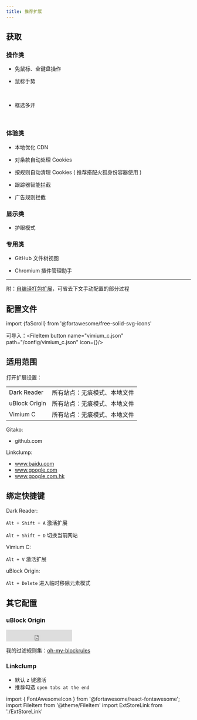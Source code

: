 ```yaml
---
title: 推荐扩展
---
```


## 获取

### 操作类

- 免鼠标、全键盘操作

  <ExtStoreLink name='Vimium C'
  chrome='https://chrome.google.com/webstore/detail/vimium-c-all-by-keyboard/hfjbmagddngcpeloejdejnfgbamkjaeg'
  edge='https://microsoftedge.microsoft.com/addons/detail/vimium-c-all-by-keyboar/aibcglbfblnogfjhbcmmpobjhnomhcdo'
  firefox='https://addons.mozilla.org/zh-CN/firefox/addon/vimium-c/'
  />

- 鼠标手势

  <ExtStoreLink name='Gesturefy'
  firefox='https://addons.mozilla.org/zh-CN/firefox/addon/gesturefy/' />
  &nbsp;
  <ExtStoreLink name='smartUp'
  chrome='https://chrome.google.com/webstore/detail/smartup-gestures/bgjfekefhjemchdeigphccilhncnjldn?hl=zh'
  edge='https://microsoftedge.microsoft.com/addons/detail/smartup%E6%89%8B%E5%8A%BF/elponhbfjjjihgeijofonnflefhcbckp'
  />

- 框选多开

  <ExtStoreLink name='Snap Links Plus'
  firefox='https://addons.mozilla.org/zh-CN/firefox/addon/snaplinksplus/' />
  &nbsp;
  <ExtStoreLink name='Linkclump'
  chrome='https://chrome.google.com/webstore/detail/linkclump/lfpjkncokllnfokkgpkobnkbkmelfefj' />

### 体验类

- 本地优化 CDN

  <ExtStoreLink name='Decentraleyes'
  firefox='https://addons.mozilla.org/zh-CN/firefox/addon/decentraleyes/'
  chrome='https://chrome.google.com/webstore/detail/decentraleyes/ldpochfccmkkmhdbclfhpagapcfdljkj'
  edge='https://microsoftedge.microsoft.com/addons/detail/lmijmgnfconjockjeepmlmkkibfgjmla'
  />

- 对条款自动处理 Cookies

  <ExtStoreLink name="I don't care about cookies"
  firefox='https://addons.mozilla.org/addon/i-dont-care-about-cookies/'
  chrome='https://chrome.google.com/webstore/detail/i-dont-care-about-cookies/fihnjjcciajhdojfnbdddfaoknhalnja'
  edge='https://microsoftedge.microsoft.com/addons/detail/oholpbloipjbbhlhohaebmieiiieioal'
  />

- 按规则自动清理 Cookies ( 推荐搭配火狐身份容器使用 )

  <ExtStoreLink name="Cookie AutoDelete"
  firefox='https://addons.mozilla.org/en-US/firefox/addon/cookie-autodelete/'
  chrome='https://chrome.google.com/webstore/detail/cookie-autodelete/fhcgjolkccmbidfldomjliifgaodjagh'
  edge='https://microsoftedge.microsoft.com/addons/detail/djkjpnciiommncecmdefpdllknjdmmmo'
  />

- 跟踪器智能拦截

  <ExtStoreLink name='Privacy Badger'
  firefox='https://addons.mozilla.org/firefox/downloads/latest/privacy-badger17/'
  chrome='https://chrome.google.com/webstore/detail/privacy-badger/pkehgijcmpdhfbdbbnkijodmdjhbjlgp'
  edge='https://microsoftedge.microsoft.com/addons/detail/mkejgcgkdlddbggjhhflekkondicpnop'
  />

- 广告规则拦截

  <ExtStoreLink name='uBlock Origin'
  firefox='https://addons.mozilla.org/zh-CN/firefox/addon/ublock-origin/'
  chrome='https://chrome.google.com/webstore/detail/ublock-origin/cjpalhdlnbpafiamejdnhcphjbkeiagm'
  edge='https://microsoftedge.microsoft.com/addons/detail/ublock-origin/odfafepnkmbhccpbejgmiehpchacaeak'
  />

### 显示类

- 护眼模式

  <ExtStoreLink name='Dark Reader'
  chrome='https://chrome.google.com/webstore/detail/dark-reader/eimadpbcbfnmbkopoojfekhnkhdbieeh'
  edge='https://microsoftedge.microsoft.com/addons/detail/dark-reader/ifoakfbpdcdoeenechcleahebpibofpc'
  firefox='https://addons.mozilla.org/zh-CN/firefox/addon/darkreader/'
  />

### 专用类

- GitHub 文件树视图

  <ExtStoreLink name='Gitako'
  chrome='https://chrome.google.com/webstore/detail/gitako-github-file-tree/giljefjcheohhamkjphiebfjnlphnokk'
  edge='https://microsoftedge.microsoft.com/addons/detail/gitako-github-file-tree/alpoloddcggjhakjemghahlkofjekbca'
  firefox='https://addons.mozilla.org/zh-CN/firefox/addon/gitako-github-file-tree/'
  />

- Chromium 插件管理助手

  <ExtStoreLink name='Extension Manager'
  chrome='https://chrome.google.com/webstore/detail/extension-manager/gjldcdngmdknpinoemndlidpcabkggco'
  edge='https://microsoftedge.microsoft.com/addons/detail/bhahgfgngfghgjhnpplmemebhenieijb'
  />

---

附：[自编译打包扩展](https://gitee.com/littleboyharry-crx/ohmycrx/blob/master/README.md)，可省去下文手动配置的部分过程

## 配置文件

import {faScroll} from '@fortawesome/free-solid-svg-icons'

可导入：<FileItem button name="vimium_c.json" path="/config/vimium_c.json" icon={<FontAwesomeIcon icon={faScroll} />}/>

## 适用范围

打开扩展设置：

<div className="no-table-header no-table-border">

|               |                              |
| ------------- | ---------------------------- |
| Dark Reader   | 所有站点：无痕模式、本地文件 |
| uBlock Origin | 所有站点：无痕模式、本地文件 |
| Vimium C      | 所有站点：无痕模式、本地文件 |

</div>

<div className="autoselect-item-of-list">

Gitako:

- github.com

Linkclump:

- www.baidu.com
- www.google.com
- www.google.com.hk

</div>

## 绑定快捷键

 <div className="left-float-scope">
<div>

Dark Reader:

`Alt + Shift + A` 激活扩展

`Alt + Shift + D` 切换当前网站

</div>

<div>
Vimium C:

`Alt + V` 激活扩展

uBlock Origin:

`Alt + Delete` 进入临时移除元素模式

</div>
</div>

## 其它配置

### uBlock Origin

<iframe src="https://ghbtns.com/github-btn.html?user=littleboyharry&repo=oh-my-blockrules&type=star&count=true&size=large" frameborder="0" scrolling="0" width="180" height="32" title="GitHub" style={{float:'right'}}></iframe>

我的过滤规则集：[oh-my-blockrules](https://github.com/LittleboyHarry/oh-my-blockrules)

### Linkclump

- 默认 z 键激活
- 推荐勾选 `open tabs at the end`

import { FontAwesomeIcon } from '@fortawesome/react-fontawesome';
import FileItem from '@theme/FileItem'
import ExtStoreLink from './ExtStoreLink'
